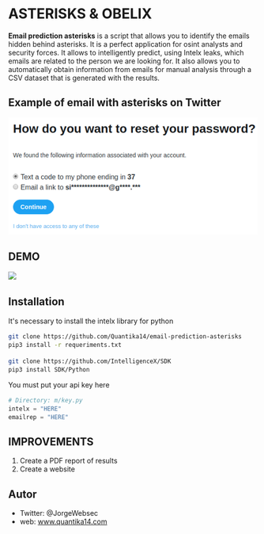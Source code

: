 # ASTERISKS & OBELIX

**Email prediction asterisks** is a script that allows you to identify the emails hidden behind asterisks. It is a perfect application for osint analysts and security forces. It allows to intelligently predict, using Intelx leaks, which emails are related to the person we are looking for. It also allows you to automatically obtain information from emails for manual analysis through a CSV dataset that is generated with the results.

## Example of email with asterisks on Twitter
![](images/email-asterisks.png)

## DEMO
![](images/demo.gif)

## Installation

It's necessary to install the intelx library for python

```bash
git clone https://github.com/Quantika14/email-prediction-asterisks
pip3 install -r requeriments.txt

git clone https://github.com/IntelligenceX/SDK
pip3 install SDK/Python
```
You must put your api key here
```python
# Directory: m/key.py
intelx = "HERE"
emailrep = "HERE"
```
## IMPROVEMENTS
1. Create a PDF report of results
2. Create a website

## Autor
- Twitter: @JorgeWebsec
- web: www.quantika14.com
